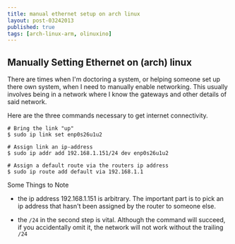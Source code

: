 ```yaml
---
title: manual ethernet setup on arch linux
layout: post-03242013
published: true
tags: [arch-linux-arm, olinuxino]
---
```


## Manually Setting Ethernet on (arch) linux

There are times when I'm doctoring a system, or helping someone set up there own
system, when I need to manually enable networking. This usually involves being
in a network where I know the gateways and other details of said network.

Here are the three commands necessary to get internet connectivity.

    # Bring the link "up"
    $ sudo ip link set enp0s26u1u2

    # Assign link an ip-address
    $ sudo ip addr add 192.168.1.151/24 dev enp0s26u1u2

    # Assign a default route via the routers ip address
    $ sudo ip route add default via 192.168.1.1

Some Things to Note

* the ip address 192.168.1.151 is arbitrary. The important part is to pick an
   ip address that hasn't been assigned by the router to someone else.

* the `/24` in the second step is vital. Although the command will succeed, if
   you accidentally omit it, the network will not work without the trailing
   `/24`

